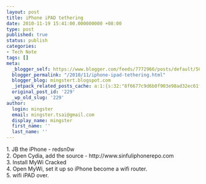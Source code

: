 ```yaml
---
layout: post
title: iPhone iPAD tethering
date: 2010-11-19 15:41:00.000000000 +08:00
type: post
published: true
status: publish
categories:
- Tech Note
tags: []
meta:
  _blogger_self: https://www.blogger.com/feeds/7772966/posts/default/5081356711520400890
  blogger_permalink: "/2010/11/iphone-ipad-tethering.html"
  blogger_blog: mingstert.blogspot.com
  _jetpack_related_posts_cache: a:1:{s:32:"8f6677c9d6b0f903e98ad32ec61f8deb";a:2:{s:7:"expires";i:1453534587;s:7:"payload";a:3:{i:0;a:1:{s:2:"id";i:187;}i:1;a:1:{s:2:"id";i:196;}i:2;a:1:{s:2:"id";i:227;}}}}
  original_post_id: '229'
  _wp_old_slug: '229'
author:
  login: mingster
  email: mingster.tsai@gmail.com
  display_name: mingster
  first_name: ''
  last_name: ''
---
```

<p>1. JB the iPhone - redsn0w<br />2. Open Cydia, add the source - http://www.sinfuliphonerepo.com<br />3. Install MyWi Cracked<br />4. Open MyWi, set it up so iPhone become a wifi router.<br />5. wifi iPAD over.</p>
